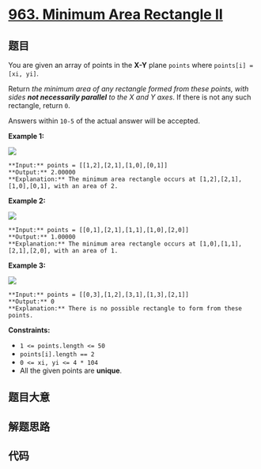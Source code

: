 # [963. Minimum Area Rectangle II](https://leetcode.com/problems/minimum-area-rectangle-ii)

## 题目

You are given an array of points in the **X-Y** plane `points` where
`points[i] = [xi, yi]`.

Return _the minimum area of any rectangle formed from these points, with sides
**not necessarily parallel** to the X and Y axes_. If there is not any such
rectangle, return `0`.

Answers within `10-5` of the actual answer will be accepted.



**Example 1:**

![](https://assets.leetcode.com/uploads/2018/12/21/1a.png)

    
    
    **Input:** points = [[1,2],[2,1],[1,0],[0,1]]
    **Output:** 2.00000
    **Explanation:** The minimum area rectangle occurs at [1,2],[2,1],[1,0],[0,1], with an area of 2.
    

**Example 2:**

![](https://assets.leetcode.com/uploads/2018/12/22/2.png)

    
    
    **Input:** points = [[0,1],[2,1],[1,1],[1,0],[2,0]]
    **Output:** 1.00000
    **Explanation:** The minimum area rectangle occurs at [1,0],[1,1],[2,1],[2,0], with an area of 1.
    

**Example 3:**

![](https://assets.leetcode.com/uploads/2018/12/22/3.png)

    
    
    **Input:** points = [[0,3],[1,2],[3,1],[1,3],[2,1]]
    **Output:** 0
    **Explanation:** There is no possible rectangle to form from these points.
    



**Constraints:**

  * `1 <= points.length <= 50`
  * `points[i].length == 2`
  * `0 <= xi, yi <= 4 * 104`
  * All the given points are **unique**.


## 题目大意

## 解题思路

## 代码

```javascript

```
